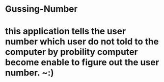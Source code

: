 # Gussing-Number
# this application tells the user number which user do not told to the computer by probility computer  become enable to figure out the user number. ~:)
